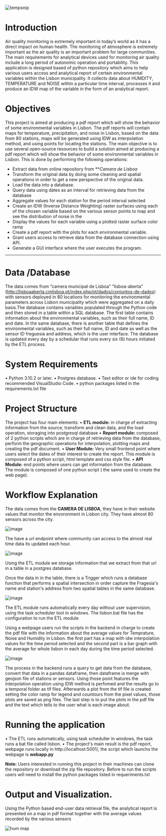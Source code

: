 ![tempsnip](https://user-images.githubusercontent.com/99036519/154965295-c1aac7d9-bcbe-4c07-af10-b0ff46810e8c.png)

# Introduction
Air quality monitoring is extremely important in today’s world as it has a direct impact on human health. The monitoring of atmosphere is extremely important as the air quality is an important problem for large communities. The main requirements for analytical devices used for monitoring air quality include a long period of autonomic operation and portability.
           This application is designed based of python repository which aims to help various users access and analytical report of certain environmental variables within the Lisbon municipality. It collects data about HUMDITY, TEMPERATURE and NOISE within a particular time interval, processes it and produce an IDW map of the variable in the form of an analytical report.
# Objectives
This project is aimed at producing a pdf report which will show the behavior of some environmental variables in Lisbon. The pdf reports will contain maps for temperature, precipitation, and noise in Lisbon, based on the data from 80 stations, maps will be generated using IDW as interpolation method, and using points for locating the stations.
The main objective is to use several open-source resources to build a solution aimed at producing a pdf report which will show the behavior of some environmental variables in Lisbon. This is done by performing the following operations:
* Extract data from online repository from ***Camara de Lisboa*
* Transform the original data by doing some cleaning and spatial operations in order to get a new perspective of the original data.
* Load the data into a database.
* Query data using dates as an interval for retrieving data from the database
* Aggregate values for each station for the period interval selected
* Create an IDW (Inverse Distance Weighting) raster surfaces using each of the chosen variable based on the various sensor points to map and see the distribution of noise in the
* Display the values for each variable using a plotted raster surface color ramp
* Create a pdf report with the plots for each environmental variable.
* Grant users access to retrieve data from the database connection using API.
* Generate a GUI interface where the user executes the program.
___________________________________________________________________________________________
# Data /Database 
The data comes from “camera municipal de Lisboa” “lisboa-aberta” (http://lisboaaberta.cmlisboa.pt/index.php/pt/dados/conjuntos-de-dados) with sensors deployed in 80 locations for monitoring the environmental parameters across Lisbon municipality which were aggregated on a daily basis.The database contains variables populated through the Python code and then stored in a table within a SQL database. The first table contains information about the environmental variables, such as their full name, ID and date. In the same database, there is another table that defines the environmental variables, such as their full name, ID and date as well as the sensor ID freguesia and address, which is the user interface. The database is updated every day by a schedular that runs every six (6) hours initiated by the ETL process.

# System Requirements 
• Python 3.10.2 or later.
• Postgres database.
• Text editor or ide for coding recommended VisualStudio Code.
• python packages listed in the requirements.txt file


# Project Structure

The project has four main elements:
• **ETL module:** in charge of extracting information from the source, transform and clean data, and the load operation, storaging into postgresql database
• **Report module:** composed of 2 python scripts which are in charge of retrieving data from the database, perform the geographic operations for interpolation, plotting maps and creating the pdf document.
• **User Module:** Very small frontend point where users select the dates of their interest to create the report. This module is composed of a python script, html template and css style file.
• **API Module:** end points where users can get information from the database. The module is composed of one python script ( the same used to create the web page).

# Workflow Explanation

The data comes from the **CAMERA DE LISBOA**, they have in their website values that monitor the envoronment in Lisbon city. They have almost 80 sensors across the city.

![image](https://user-images.githubusercontent.com/38009811/155448892-0ef72785-3505-460a-8128-0f76debf86a7.png)

The have a url endpoint where community can access to the almost real time data its updated each hour.

![image](https://user-images.githubusercontent.com/38009811/155449369-8db96a01-2ff5-4102-bce8-daa491a310a4.png)

Using the ETL module we storage information that we extract from that url in a table in a postgres database.

Once the data in in the table, there is a Trigger which runs a database function that performs a spatial intersection in order capture the Fragesia's name and station's address from two spatial tables in the same database.

![image](https://user-images.githubusercontent.com/38009811/155449985-908aa5b5-db96-4704-b44e-064c153309cb.png)

The ETL module runs automatically every day without user supervision, using the task scheduler tool in windows. The lisbon.bat file has the configuration to run the ETL module

Using a webpage users run the scripts in the backend in charge to create the pdf file with the information about the average values for Temprature, Noise and Humidity in Lisbon.
the first part has a map with idw interpolation values for the time period selected and the second part is a bar graph with the average for whole lisbon in each day during the time period selected.

![image](https://user-images.githubusercontent.com/38009811/155451369-7db1a8f2-06b8-437a-9212-0fe8d40ecbfe.png)

The process in the backend runs a query to get data from the database, convert that data in a pandas dataframe, then dataframe is merge with geojson file of stations or sensors.
Using those point features the interpolation operation using IDW method is perfomed and the results go to a temporal folder as tif files. Afterwards a plot from the tif file is created setting the color ramp for legend and countours from the pixel values, those plots are saved as png files.
The last step is to put the plots in the pdf file and the text which tells to the user what is each image about.

 # Running the application
• The ETL runs automatically, using task scheduller in windows, the task runs a bat file called lisbon.
• The project's main result is the pdf report, webpage runs locally in http://localhost:5001/, the script which launchs the webpage is **webapp.py**

**Note:** Users interested in running this project in their machines can clone the repository or download the zip file repository. Before to run the scripts users will need to install the python packages listed in requeriments.txt

# Output and Visualization.
Using the Python based end-user data retrieval file, the analytical report is presented on a map in pdf format together with the average values recorded by the various sensors

![hum map](https://user-images.githubusercontent.com/99036519/155208685-308f501f-bc61-4aef-a4a2-c7212cc85b5d.JPG)







